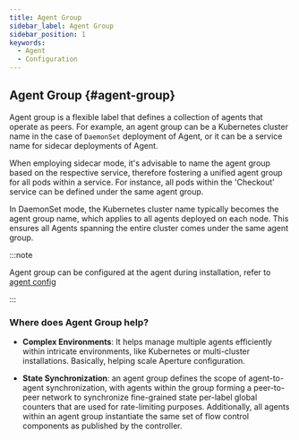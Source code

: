 ```yaml
---
title: Agent Group
sidebar_label: Agent Group
sidebar_position: 1
keywords:
  - Agent
  - Configuration
---
```


## Agent Group {#agent-group}

Agent group is a flexible label that defines a collection of agents that operate
as peers. For example, an agent group can be a Kubernetes cluster name in the
case of `DaemonSet` deployment of Agent, or it can be a service name for sidecar
deployments of Agent.

When employing sidecar mode, it's advisable to name the agent group based on the
respective service, therefore fostering a unified agent group for all pods
within a service. For instance, all pods within the 'Checkout' service can be
defined under the same agent group.

In DaemonSet mode, the Kubernetes cluster name typically becomes the agent group
name, which applies to all agents deployed on each node. This ensures all Agents
spanning the entire cluster comes under the same agent group.

:::note

Agent group can be configured at the agent during installation, refer to
[agent config](../reference/configuration/agent.md#agent-info-config)

:::

<!-- vale off -->

### Where does Agent Group help?

<!-- vale on -->

- **Complex Environments**: It helps manage multiple agents efficiently within
  intricate environments, like Kubernetes or multi-cluster installations.
  Basically, helping scale Aperture configuration.

- **State Synchronization**: an agent group defines the scope of agent-to-agent
  synchronization, with agents within the group forming a peer-to-peer network
  to synchronize fine-grained state per-label global counters that are used for
  rate-limiting purposes. Additionally, all agents within an agent group
  instantiate the same set of flow control components as published by the
  controller.

